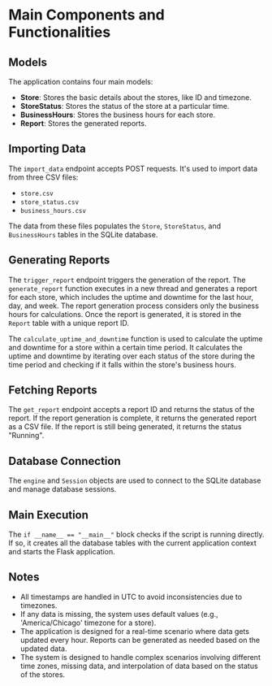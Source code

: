 # Main Components and Functionalities

## Models

The application contains four main models:

- **Store**: Stores the basic details about the stores, like ID and timezone.
- **StoreStatus**: Stores the status of the store at a particular time.
- **BusinessHours**: Stores the business hours for each store.
- **Report**: Stores the generated reports.

## Importing Data

The `import_data` endpoint accepts POST requests. It's used to import data from three CSV files:

- `store.csv`
- `store_status.csv`
- `business_hours.csv`

The data from these files populates the `Store`, `StoreStatus`, and `BusinessHours` tables in the SQLite database.

## Generating Reports

The `trigger_report` endpoint triggers the generation of the report. The `generate_report` function executes in a new thread and generates a report for each store, which includes the uptime and downtime for the last hour, day, and week. The report generation process considers only the business hours for calculations. Once the report is generated, it is stored in the `Report` table with a unique report ID.

The `calculate_uptime_and_downtime` function is used to calculate the uptime and downtime for a store within a certain time period. It calculates the uptime and downtime by iterating over each status of the store during the time period and checking if it falls within the store's business hours.

## Fetching Reports

The `get_report` endpoint accepts a report ID and returns the status of the report. If the report generation is complete, it returns the generated report as a CSV file. If the report is still being generated, it returns the status "Running".

## Database Connection

The `engine` and `Session` objects are used to connect to the SQLite database and manage database sessions.

## Main Execution

The `if __name__ == "__main__"` block checks if the script is running directly. If so, it creates all the database tables with the current application context and starts the Flask application.

## Notes

- All timestamps are handled in UTC to avoid inconsistencies due to timezones.
- If any data is missing, the system uses default values (e.g., 'America/Chicago' timezone for a store).
- The application is designed for a real-time scenario where data gets updated every hour. Reports can be generated as needed based on the updated data.
- The system is designed to handle complex scenarios involving different time zones, missing data, and interpolation of data based on the status of the stores.
